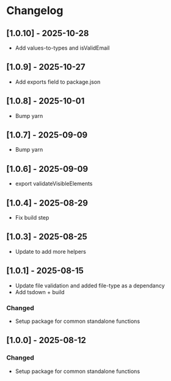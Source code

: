 # Changelog



## [1.0.10] - 2025-10-28

- Add values-to-types and isValidEmail

## [1.0.9] - 2025-10-27

- Add exports field to package.json

## [1.0.8] - 2025-10-01

- Bump yarn


## [1.0.7] - 2025-09-09

- Bump yarn

## [1.0.6] - 2025-09-09

- export validateVisibleElements

## [1.0.4] - 2025-08-29

- Fix build step

## [1.0.3] - 2025-08-25

- Update to add more helpers

## [1.0.1] - 2025-08-15

- Update file validation and added file-type as a dependancy
- Add tsdown + build


### Changed

- Setup package for common standalone functions

## [1.0.0] - 2025-08-12

### Changed

- Setup package for common standalone functions